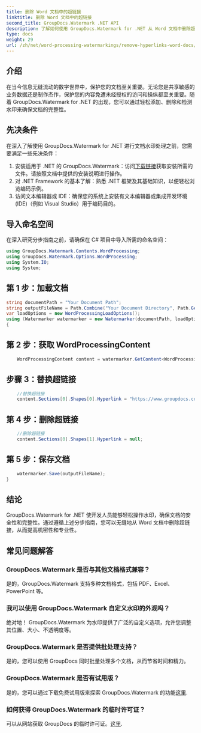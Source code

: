 ```yaml
---
title: 删除 Word 文档中的超链接
linktitle: 删除 Word 文档中的超链接
second_title: GroupDocs.Watermark .NET API
description: 了解如何使用 GroupDocs.Watermark for .NET 从 Word 文档中删除超链接。轻松增强文档安全性。
type: docs
weight: 29
url: /zh/net/word-processing-watermarkings/remove-hyperlinks-word-docs/
---
```

## 介绍
在当今信息无缝流动的数字世界中，保护您的文档至关重要。无论您是共享敏感的业务数据还是制作杰作，保护您的内容免遭未经授权的访问和操纵都至关重要。随着 GroupDocs.Watermark for .NET 的出现，您可以通过轻松添加、删除和检测水印来确保文档的完整性。
## 先决条件
在深入了解使用 GroupDocs.Watermark for .NET 进行文档水印处理之前，您需要满足一些先决条件：
1. 安装适用于 .NET 的 GroupDocs.Watermark：访问[下载链接](https://releases.groupdocs.com/Watermark/net/)获取安装所需的文件。请按照文档中提供的安装说明进行操作。
2. 对 .NET Framework 的基本了解：熟悉 .NET 框架及其基础知识，以便轻松浏览编码示例。
3. 访问文本编辑器或 IDE：确保您的系统上安装有文本编辑器或集成开发环境 (IDE)（例如 Visual Studio）用于编码目的。

## 导入命名空间
在深入研究分步指南之前，请确保在 C# 项目中导入所需的命名空间：
```csharp
using GroupDocs.Watermark.Contents.WordProcessing;
using GroupDocs.Watermark.Options.WordProcessing;
using System.IO;
using System;
```
## 第 1 步：加载文档
```csharp
string documentPath = "Your Document Path";
string outputFileName = Path.Combine("Your Document Directory", Path.GetFileName(documentPath));
var loadOptions = new WordProcessingLoadOptions();
using (Watermarker watermarker = new Watermarker(documentPath, loadOptions))
{
```
## 第 2 步：获取 WordProcessingContent
```csharp
    WordProcessingContent content = watermarker.GetContent<WordProcessingContent>();
```
## 步骤 3：替换超链接
```csharp
    //替换超链接
    content.Sections[0].Shapes[0].Hyperlink = "https://www.groupdocs.com/”；
```
## 第 4 步：删除超链接
```csharp
    //删除超链接
    content.Sections[0].Shapes[1].Hyperlink = null;
```
## 第 5 步：保存文档
```csharp
    watermarker.Save(outputFileName);
}
```

## 结论
GroupDocs.Watermark for .NET 使开发人员能够轻松操作水印，确保文档的安全性和完整性。通过遵循上述分步指南，您可以无缝地从 Word 文档中删除超链接，从而提高机密性和专业性。
## 常见问题解答
### GroupDocs.Watermark 是否与其他文档格式兼容？
是的，GroupDocs.Watermark 支持多种文档格式，包括 PDF、Excel、PowerPoint 等。
### 我可以使用 GroupDocs.Watermark 自定义水印的外观吗？
绝对地！ GroupDocs.Watermark 为水印提供了广泛的自定义选项，允许您调整其位置、大小、不透明度等。
### GroupDocs.Watermark 是否提供批处理支持？
是的，您可以使用 GroupDocs 同时批量处理多个文档，从而节省时间和精力。
### GroupDocs.Watermark 是否有试用版？
是的，您可以通过下载免费试用版来探索 GroupDocs.Watermark 的功能[这里](https://releases.groupdocs.com/).
### 如何获得 GroupDocs.Watermark 的临时许可证？
可以从网站获取 GroupDocs 的临时许可证。[这里](https://purchase.groupdocs.com/temporary-license/).